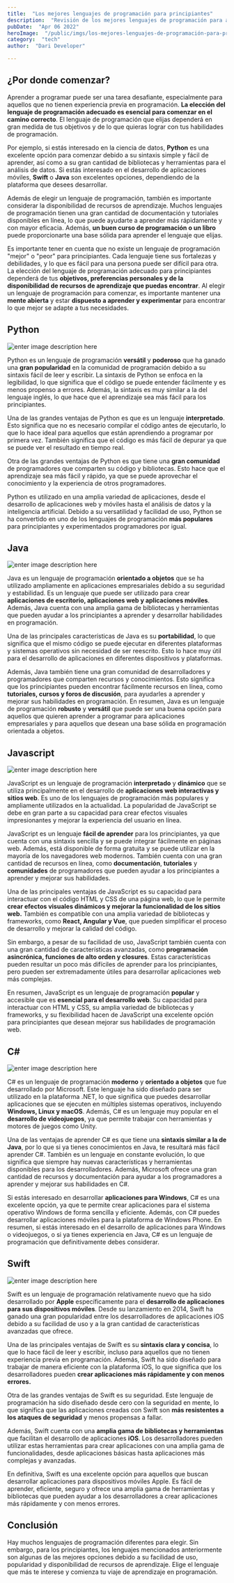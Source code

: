 ```yaml
---
title:  "Los mejores lenguajes de programación para principiantes"
description:  "Revisión de los mejores lenguajes de programación para aprender a programar, considerando sus principales ventaja"
pubDate:  "Apr 06 2022"
heroImage:  "/public/imgs/los-mejores-lenguajes-de-programación-para-principiantes/introduccion.jpg"
category:  "tech"
author:  "Dari Developer"

---
```


## ¿Por donde comenzar?

Aprender a programar puede ser una tarea desafiante, especialmente para aquellos que no tienen experiencia previa en programación. **La elección del lenguaje de programación adecuado es esencial para comenzar en el camino correcto**. El lenguaje de programación que elijas dependerá en gran medida de tus objetivos y de lo que quieras lograr con tus habilidades de programación.

Por ejemplo, si estás interesado en la ciencia de datos, **Python** es una excelente opción para comenzar debido a su sintaxis simple y fácil de aprender, así como a su gran cantidad de bibliotecas y herramientas para el análisis de datos. Si estás interesado en el desarrollo de aplicaciones móviles, **Swift** o **Java** son excelentes opciones, dependiendo de la plataforma que desees desarrollar.

Además de elegir un lenguaje de programación, también es importante considerar la disponibilidad de recursos de aprendizaje. Muchos lenguajes de programación tienen una gran cantidad de documentación y tutoriales disponibles en línea, lo que puede ayudarte a aprender más rápidamente y con mayor eficacia. Además, **un buen curso de programación o un libro** puede proporcionarte una base sólida para aprender el lenguaje que elijas.

Es importante tener en cuenta que no existe un lenguaje de programación "mejor" o "peor" para principiantes. Cada lenguaje tiene sus fortalezas y debilidades, y lo que es fácil para una persona puede ser difícil para otra. La elección del lenguaje de programación adecuado para principiantes dependerá de tus **objetivos, preferencias personales y de la disponibilidad de recursos de aprendizaje que puedas encontrar**. Al elegir un lenguaje de programación para comenzar, es importante mantener una **mente abierta** y estar **dispuesto a aprender y experimentar** para encontrar lo que mejor se adapte a tus necesidades.

## Python

![enter image description here](/public/imgs/los-mejores-lenguajes-de-programación-para-principiantes/python.jpg)

Python es un lenguaje de programación **versátil** y **poderoso** que ha ganado una **gran popularidad** en la comunidad de programación debido a su sintaxis fácil de leer y escribir. La sintaxis de Python se enfoca en la legibilidad, lo que significa que el código se puede entender fácilmente y es menos propenso a errores. Además, la sintaxis es muy similar a la del lenguaje inglés, lo que hace que el aprendizaje sea más fácil para los principiantes.

Una de las grandes ventajas de Python es que es un lenguaje **interpretado**. Esto significa que no es necesario compilar el código antes de ejecutarlo, lo que lo hace ideal para aquellos que están aprendiendo a programar por primera vez. También significa que el código es más fácil de depurar ya que se puede ver el resultado en tiempo real.

Otra de las grandes ventajas de Python es que tiene una **gran comunidad** de programadores que comparten su código y bibliotecas. Esto hace que el aprendizaje sea más fácil y rápido, ya que se puede aprovechar el conocimiento y la experiencia de otros programadores.

Python es utilizado en una amplia variedad de aplicaciones, desde el desarrollo de aplicaciones web y móviles hasta el análisis de datos y la inteligencia artificial. Debido a su versatilidad y facilidad de uso, Python se ha convertido en uno de los lenguajes de programación **más populares** para principiantes y experimentados programadores por igual.

## Java

![enter image description here](/public/imgs/los-mejores-lenguajes-de-programación-para-principiantes/java.jpg)

Java es un lenguaje de programación **orientado a objetos** que se ha utilizado ampliamente en aplicaciones empresariales debido a su seguridad y estabilidad. Es un lenguaje que puede ser utilizado para crear **aplicaciones de escritorio, aplicaciones web y aplicaciones móviles**. Además, Java cuenta con una amplia gama de bibliotecas y herramientas que pueden ayudar a los principiantes a aprender y desarrollar habilidades en programación.

Una de las principales características de Java es su **portabilidad**, lo que significa que el mismo código se puede ejecutar en diferentes plataformas y sistemas operativos sin necesidad de ser reescrito. Esto lo hace muy útil para el desarrollo de aplicaciones en diferentes dispositivos y plataformas.

Además, Java también tiene una gran comunidad de desarrolladores y programadores que comparten recursos y conocimientos. Esto significa que los principiantes pueden encontrar fácilmente recursos en línea, como **tutoriales, cursos y foros de discusión**, para ayudarles a aprender y mejorar sus habilidades en programación. En resumen, Java es un lenguaje de programación **robusto** y **versátil** que puede ser una buena opción para aquellos que quieren aprender a programar para aplicaciones empresariales y para aquellos que desean una base sólida en programación orientada a objetos.

## Javascript

![enter image description here](/public/imgs/los-mejores-lenguajes-de-programación-para-principiantes/javascript.jpg)

JavaScript es un lenguaje de programación **interpretado** y **dinámico** que se utiliza principalmente en el desarrollo de **aplicaciones web interactivas y sitios web**. Es uno de los lenguajes de programación más populares y ampliamente utilizados en la actualidad. La popularidad de JavaScript se debe en gran parte a su capacidad para crear efectos visuales impresionantes y mejorar la experiencia del usuario en línea.

JavaScript es un lenguaje **fácil de aprender** para los principiantes, ya que cuenta con una sintaxis sencilla y se puede integrar fácilmente en páginas web. Además, está disponible de forma gratuita y se puede utilizar en la mayoría de los navegadores web modernos. También cuenta con una gran cantidad de recursos en línea, como **documentación**, **tutoriales** y **comunidades** de programadores que pueden ayudar a los principiantes a aprender y mejorar sus habilidades.

Una de las principales ventajas de JavaScript es su capacidad para interactuar con el código HTML y CSS de una página web, lo que le permite **crear efectos visuales dinámicos y mejorar la funcionalidad de los sitios web.** También es compatible con una amplia variedad de bibliotecas y frameworks, como **React, Angular y Vue**, que pueden simplificar el proceso de desarrollo y mejorar la calidad del código.

Sin embargo, a pesar de su facilidad de uso, JavaScript también cuenta con una gran cantidad de características avanzadas, como **programación asincrónica, funciones de alto orden y closures**. Estas características pueden resultar un poco más difíciles de aprender para los principiantes, pero pueden ser extremadamente útiles para desarrollar aplicaciones web más complejas.

En resumen, JavaScript es un lenguaje de programación **popular** y accesible que es **esencial para el desarrollo web**. Su capacidad para interactuar con HTML y CSS, su amplia variedad de bibliotecas y frameworks, y su flexibilidad hacen de JavaScript una excelente opción para principiantes que desean mejorar sus habilidades de programación web.

## C#

![enter image description here](/public/imgs/los-mejores-lenguajes-de-programación-para-principiantes/csharp.jpg)

C# es un lenguaje de programación **moderno** y **orientado a objetos** que fue desarrollado por Microsoft. Este lenguaje ha sido diseñado para ser utilizado en la plataforma .NET, lo que significa que puedes desarrollar aplicaciones que se ejecuten en múltiples sistemas operativos, incluyendo **Windows, Linux y macOS**. Además, C# es un lenguaje muy popular en el **desarrollo de videojuegos**, ya que permite trabajar con herramientas y motores de juegos como Unity.

Una de las ventajas de aprender C# es que tiene una **sintaxis similar a la de Java**, por lo que si ya tienes conocimientos en Java, te resultará más fácil aprender C#. También es un lenguaje en constante evolución, lo que significa que siempre hay nuevas características y herramientas disponibles para los desarrolladores. Además, Microsoft ofrece una gran cantidad de recursos y documentación para ayudar a los programadores a aprender y mejorar sus habilidades en C#.

Si estás interesado en desarrollar **aplicaciones para Windows**, C# es una excelente opción, ya que te permite crear aplicaciones para el sistema operativo Windows de forma sencilla y eficiente. Además, con C# puedes desarrollar aplicaciones móviles para la plataforma de Windows Phone. En resumen, si estás interesado en el desarrollo de aplicaciones para Windows o videojuegos, o si ya tienes experiencia en Java, C# es un lenguaje de programación que definitivamente debes considerar.

## Swift 

![enter image description here](/public/imgs/los-mejores-lenguajes-de-programación-para-principiantes/swift.jpg)

Swift es un lenguaje de programación relativamente nuevo que ha sido desarrollado por **Apple** específicamente para el **desarrollo de aplicaciones para sus dispositivos móviles**. Desde su lanzamiento en 2014, Swift ha ganado una gran popularidad entre los desarrolladores de aplicaciones iOS debido a su facilidad de uso y a la gran cantidad de características avanzadas que ofrece.

Una de las principales ventajas de Swift es su **sintaxis clara y concisa**, lo que lo hace fácil de leer y escribir, incluso para aquellos que no tienen experiencia previa en programación. Además, Swift ha sido diseñado para trabajar de manera eficiente con la plataforma iOS, lo que significa que los desarrolladores pueden **crear aplicaciones más rápidamente y con menos errores.**

Otra de las grandes ventajas de Swift es su seguridad. Este lenguaje de programación ha sido diseñado desde cero con la seguridad en mente, lo que significa que las aplicaciones creadas con Swift son **más resistentes a los ataques de seguridad** y menos propensas a fallar.

Además, Swift cuenta con una **amplia gama de bibliotecas y herramientas** que facilitan el desarrollo de aplicaciones **iOS**. Los desarrolladores pueden utilizar estas herramientas para crear aplicaciones con una amplia gama de funcionalidades, desde aplicaciones básicas hasta aplicaciones más complejas y avanzadas.

En definitiva, Swift es una excelente opción para aquellos que buscan desarrollar aplicaciones para dispositivos móviles Apple. Es fácil de aprender, eficiente, seguro y ofrece una amplia gama de herramientas y bibliotecas que pueden ayudar a los desarrolladores a crear aplicaciones más rápidamente y con menos errores.

## Conclusión

Hay muchos lenguajes de programación diferentes para elegir. Sin embargo, para los principiantes, los lenguajes mencionados anteriormente son algunas de las mejores opciones debido a su facilidad de uso, popularidad y disponibilidad de recursos de aprendizaje. Elige el lenguaje que más te interese y comienza tu viaje de aprendizaje en programación.